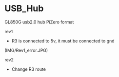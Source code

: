 # USB_Hub
GL850G usb2.0 hub PiZero format



rev1
- R3 is connected to 5v, it must be connected to gnd

(IMG/Rev1_error.JPG)

rev2
- Change R3 route
